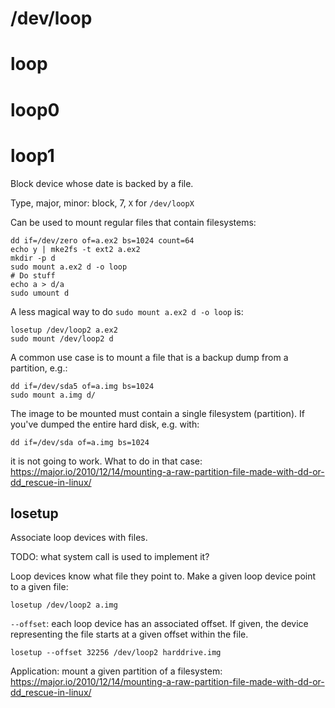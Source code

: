 # /dev/loop

# loop

# loop0

# loop1

Block device whose date is backed by a file.

Type, major, minor: block, 7, `X` for `/dev/loopX`

Can be used to mount regular files that contain filesystems:

    dd if=/dev/zero of=a.ex2 bs=1024 count=64
    echo y | mke2fs -t ext2 a.ex2
    mkdir -p d
    sudo mount a.ex2 d -o loop
    # Do stuff
    echo a > d/a
    sudo umount d

A less magical way to do `sudo mount a.ex2 d -o loop` is:

    losetup /dev/loop2 a.ex2
    sudo mount /dev/loop2 d

A common use case is to mount a file that is a backup dump from a partition, e.g.:

    dd if=/dev/sda5 of=a.img bs=1024
    sudo mount a.img d/

The image to be mounted must contain a single filesystem (partition). If you've dumped the entire hard disk, e.g. with:

    dd if=/dev/sda of=a.img bs=1024

it is not going to work. What to do in that case: <https://major.io/2010/12/14/mounting-a-raw-partition-file-made-with-dd-or-dd_rescue-in-linux/>

## losetup

Associate loop devices with files.

TODO: what system call is used to implement it?

Loop devices know what file they point to. Make a given loop device point to a given file:

    losetup /dev/loop2 a.img

`--offset`: each loop device has an associated offset. If given, the device representing the file starts at a given offset within the file.

    losetup --offset 32256 /dev/loop2 harddrive.img

Application: mount a given partition of a filesystem: <https://major.io/2010/12/14/mounting-a-raw-partition-file-made-with-dd-or-dd_rescue-in-linux/>

